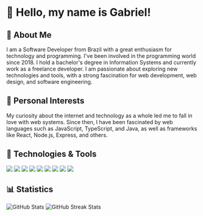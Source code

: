 # 👋 Hello, my name is Gabriel!

## 📝 About Me
I am a Software Developer from Brazil with a great enthusiasm for technology and programming. I've been involved in the programming world since 2018. I hold a bachelor's degree in Information Systems and currently work as a freelance developer. I am passionate about exploring new technologies and tools, with a strong fascination for web development, web design, and software engineering.

## 🌟 Personal Interests
My curiosity about the internet and technology as a whole led me to fall in love with web systems. Since then, I have been fascinated by web languages such as JavaScript, TypeScript, and Java, as well as frameworks like React, Node.js, Express, and others.

## 🚀 Technologies & Tools
<p align="left">
  <img src="https://img.shields.io/badge/-HTML5-E34F26?logo=html5&logoColor=white" />
  <img src="https://img.shields.io/badge/-CSS3-1572B6?logo=css3&logoColor=white" />
  <img src="https://img.shields.io/badge/-JavaScript-F7DF1E?logo=javascript&logoColor=black" />
  <img src="https://img.shields.io/badge/-TypeScript-007ACC?logo=typescript&logoColor=white" />
  <img src="https://img.shields.io/badge/-Node.js-339933?logo=node.js&logoColor=white" />
  <img src="https://img.shields.io/badge/-React-61DAFB?logo=react&logoColor=black" />
  <img src="https://img.shields.io/badge/Java%20-%20?logo=gnometerminal&color=orange" />
  <img src="https://img.shields.io/badge/-Git-F05032?logo=git&logoColor=white" />
  <img src="https://img.shields.io/badge/-Visual%20Studio%20Code-007ACC?logo=visual-studio-code&logoColor=white" />
</p>

## 📊 Statistics
<p align="left">
  <img src="https://github-readme-stats.vercel.app/api?username=gabrieltm-dev&show_icons=true&theme=radical" alt="GitHub Stats" />
  <img src="https://github-readme-streak-stats.herokuapp.com/?user=gabrieltm-dev&theme=radical" alt="GitHub Streak Stats" />
</p>
